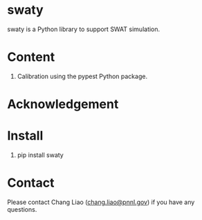 # swaty
swaty is a Python library to support SWAT simulation.

# Content

1.  Calibration using the pypest Python package.


# Acknowledgement


# Install
1. pip install swaty


# Contact
Please contact Chang Liao (chang.liao@pnnl.gov) if you have any questions.


